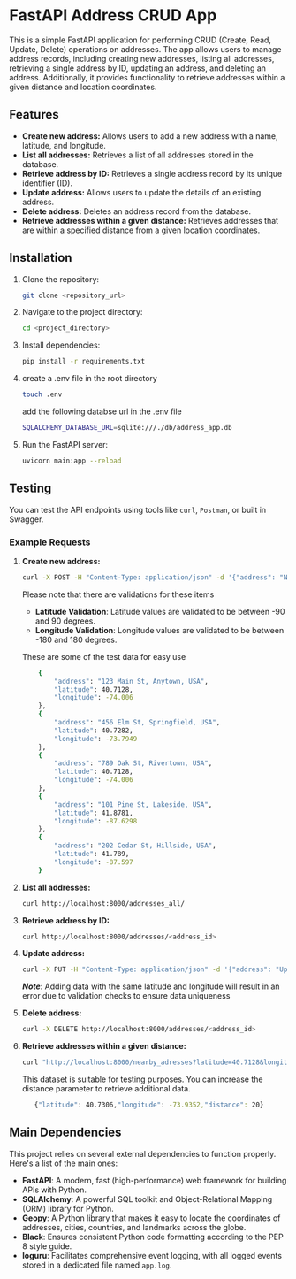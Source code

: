 # FastAPI Address CRUD App

This is a simple FastAPI application for performing CRUD (Create, Read, Update, Delete) operations on addresses. The app allows users to manage address records, including creating new addresses, listing all addresses, retrieving a single address by ID, updating an address, and deleting an address. Additionally, it provides functionality to retrieve addresses within a given distance and location coordinates.

## Features

- **Create new address:** Allows users to add a new address with a name, latitude, and longitude.
- **List all addresses:** Retrieves a list of all addresses stored in the database.
- **Retrieve address by ID:** Retrieves a single address record by its unique identifier (ID).
- **Update address:** Allows users to update the details of an existing address.
- **Delete address:** Deletes an address record from the database.
- **Retrieve addresses within a given distance:** Retrieves addresses that are within a specified distance from a given location coordinates.

## Installation

1. Clone the repository:

    ```bash
    git clone <repository_url>
    ```

2. Navigate to the project directory:

    ```bash
    cd <project_directory>
    ```

3. Install dependencies:

    ```bash
    pip install -r requirements.txt
    ```
4. create a .env file in the root directory
    ```bash
    touch .env
    ```
    add the following databse url in the .env file

    ```bash
    SQLALCHEMY_DATABASE_URL=sqlite:///./db/address_app.db
    ```
    
4. Run the FastAPI server:

    ```bash
    uvicorn main:app --reload
    ```

## Testing

You can test the API endpoints using tools like `curl`, `Postman`, or built in Swagger.

### Example Requests

1. **Create new address:**

    ```bash
    curl -X POST -H "Content-Type: application/json" -d '{"address": "New York City", "latitude": 40.7128, "longitude": -74.006}' http://localhost:8000/addresses/
    ```
    Please note that there are validations for these items
    - **Latitude Validation**: Latitude values are validated to be between -90 and 90 degrees.
    - **Longitude Validation**: Longitude values are validated to be between -180 and 180 degrees.


    These are some of the test data for easy use

    ```bash
        {
            "address": "123 Main St, Anytown, USA",
            "latitude": 40.7128,
            "longitude": -74.006
        },
        {
            "address": "456 Elm St, Springfield, USA",
            "latitude": 40.7282,
            "longitude": -73.7949
        },
        {
            "address": "789 Oak St, Rivertown, USA",
            "latitude": 40.7128,
            "longitude": -74.006
        },
        {
            "address": "101 Pine St, Lakeside, USA",
            "latitude": 41.8781,
            "longitude": -87.6298
        },
        {
            "address": "202 Cedar St, Hillside, USA",
            "latitude": 41.789,
            "longitude": -87.597
        }
    ```


2. **List all addresses:**

    ```bash
    curl http://localhost:8000/addresses_all/
    ```

3. **Retrieve address by ID:**

    ```bash
    curl http://localhost:8000/addresses/<address_id>
    ```

4. **Update address:**

    ```bash
    curl -X PUT -H "Content-Type: application/json" -d '{"address": "Updated Address", "latitude": 40.1234, "longitude": -75.4321}' http://localhost:8000/addresses/<address_id>
    ```
    ***Note***: Adding data with the same latitude and longitude will result in an error due to validation checks to ensure data uniqueness


5. **Delete address:**

    ```bash
    curl -X DELETE http://localhost:8000/addresses/<address_id>
    ```

6. **Retrieve addresses within a given distance:**

    ```bash
    curl "http://localhost:8000/nearby_adresses?latitude=40.7128&longitude=-74.006&distance=10"
    ```
    This dataset is suitable for testing purposes. You can increase the distance parameter to retrieve additional data.
     ```bash
        {"latitude": 40.7306,"longitude": -73.9352,"distance": 20}
     ```

## Main Dependencies

This project relies on several external dependencies to function properly. Here's a list of the main ones:

- **FastAPI**: A modern, fast (high-performance) web framework for building APIs with Python.
- **SQLAlchemy**: A powerful SQL toolkit and Object-Relational Mapping (ORM) library for Python.
- **Geopy**: A Python library that makes it easy to locate the coordinates of addresses, cities, countries, and landmarks across the globe.
- **Black**: Ensures consistent Python code formatting according to the PEP 8 style guide.
- **loguru**: Facilitates comprehensive event logging, with all logged events stored in a dedicated file named `app.log`.
